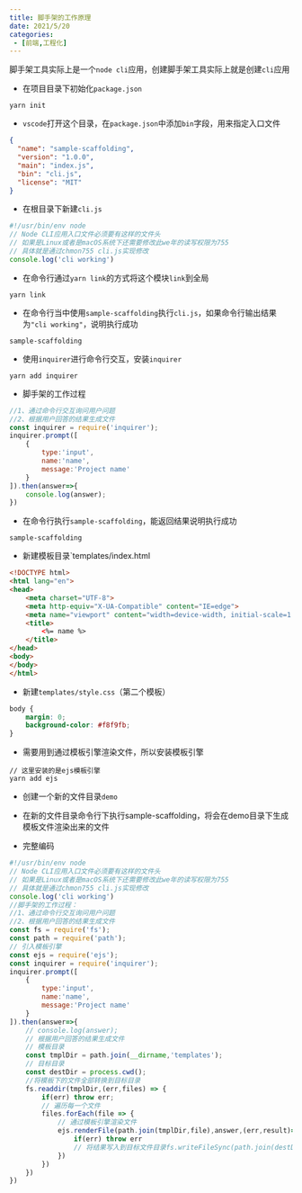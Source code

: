 ```yaml
---
title: 脚手架的工作原理
date: 2021/5/20
categories:
 - [前端,工程化]
---
```


脚手架工具实际上是一个`node cli`应用，创建脚手架工具实际上就是创建`cli`应用

- 在项目目录下初始化`package.json`

```shell
yarn init
```

- `vscode`打开这个目录，在`package.json`中添加`bin`字段，用来指定入口文件

```json
{
  "name": "sample-scaffolding",
  "version": "1.0.0",
  "main": "index.js",
  "bin": "cli.js",
  "license": "MIT"
}
```
- 在根目录下新建`cli.js`

```js
#!/usr/bin/env node
// Node CLI应用入口文件必须要有这样的文件头
// 如果是Linux或者是macOS系统下还需要修改此we年的读写权限为755
// 具体就是通过chmon755 cli.js实现修改
console.log('cli working')
```

- 在命令行通过`yarn link`的方式将这个模块`link`到全局


```shell
yarn link
```

- 在命令行当中使用`sample-scaffolding`执行`cli.js`，如果命令行输出结果为`"cli working"`，说明执行成功


```shell
sample-scaffolding
```

- 使用`inquirer`进行命令行交互，安装`inquirer`


```shell
yarn add inquirer
```

- 脚手架的工作过程


```js
//1、通过命令行交互询问用户问题
//2、根据用户回答的结果生成文件
const inquirer = require('inquirer');
inquirer.prompt([
    {
        type:'input',
        name:'name',
        message:'Project name'
    }
]).then(answer=>{
    console.log(answer);
})
```

- 在命令行执行`sample-scaffolding`，能返回结果说明执行成功


```shell
sample-scaffolding
```

- 新建模板目录`templates/index.html


```html
<!DOCTYPE html>
<html lang="en">
<head>
    <meta charset="UTF-8">
    <meta http-equiv="X-UA-Compatible" content="IE=edge">
    <meta name="viewport" content="width=device-width, initial-scale=1.0">
    <title>
        <%= name %>
    </title>
</head>
<body>
</body>
</html>
```

- 新建`templates/style.css`（第二个模板）


```css
body {
    margin: 0;
    background-color: #f8f9fb;
}
```

- 需要用到通过模板引擎渲染文件，所以安装模板引擎


```shell
// 这里安装的是ejs模板引擎
yarn add ejs
```

- 创建一个新的文件目录`demo`


- 在新的文件目录命令行下执行sample-scaffolding，将会在demo目录下生成模板文件渲染出来的文件


- 完整编码


```js
#!/usr/bin/env node
// Node CLI应用入口文件必须要有这样的文件头
// 如果是Linux或者是macOS系统下还需要修改此we年的读写权限为755
// 具体就是通过chmon755 cli.js实现修改
console.log('cli working')
//脚手架的工作过程：
//1、通过命令行交互询问用户问题
//2、根据用户回答的结果生成文件
const fs = require('fs');
const path = require('path');
// 引入模板引擎
const ejs = require('ejs');
const inquirer = require('inquirer');
inquirer.prompt([
    {
        type:'input',
        name:'name',
        message:'Project name'
    }
]).then(answer=>{
    // console.log(answer);
    // 根据用户回答的结果生成文件
    // 模板目录
    const tmplDir = path.join(__dirname,'templates');
    // 目标目录
    const destDir = process.cwd();
    //将模板下的文件全部转换到目标目录
    fs.readdir(tmplDir,(err,files) => {
        if(err) throw err;
        // 遍历每一个文件
        files.forEach(file => {
            // 通过模板引擎渲染文件
            ejs.renderFile(path.join(tmplDir,file),answer,(err,result)=>{
                if(err) throw err
                // 将结果写入到目标文件目录fs.writeFileSync(path.join(destDir,file),result)
            })
        })
    })
})
```

